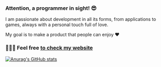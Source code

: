 ### Attention, a programmer in sight! 😎
I am passionate about development in all its forms, from applications to games, always with a personal touch full of love.

My goal is to make a product that people can enjoy ❤️

### 🧑🏻‍💻 Feel free [to check my website](https://micanosdev.com)

[![Anurag's GitHub stats](https://github-readme-stats.vercel.app/api?username=miguelcanosantana&theme=radical)](https://github.com/anuraghazra/github-readme-stats)
